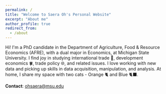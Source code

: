 ```yaml
---
permalink: /
title: "Welcome to Saera Oh's Personal Website"
excerpt: "About me"
author_profile: true
redirect_from: 
  - /about
---
```


Hi! I'm a PhD candidate in the Department of Agriculture, Food & Resource Economics (AFRE), with a dual major in Economics, at Michigan State University. I find joy in studying international trade 🚢, development economics 🍀, trade policy 🌐, and related issues. I love working with new data and picking up skills in data acquisition, manipulation, and analysis. At home, I share my space with two cats - Orange 🐈 and Blue 🐈‍⬛.

**Contact**: ohsaera@msu.edu





